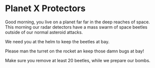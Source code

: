 # Planet X Protectors
Good morning, you live on a planet far far in the deep reaches of space. This morning our radar detectors have a mass swarm of space beetles outside of our normal asteroid attacks. 

We need you at the helm to keep the beetles at bay.

Please man the turret on the rocket an keep those damn bugs at bay!

Make sure you remove at least 20 beetles, while we prepare our bombs.
